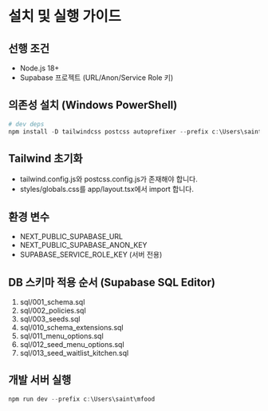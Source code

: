 # 설치 및 실행 가이드

## 선행 조건
- Node.js 18+
- Supabase 프로젝트 (URL/Anon/Service Role 키)

## 의존성 설치 (Windows PowerShell)
```powershell
# dev deps
npm install -D tailwindcss postcss autoprefixer --prefix c:\Users\saint\mfood
```

## Tailwind 초기화
- tailwind.config.js와 postcss.config.js가 존재해야 합니다.
- styles/globals.css를 app/layout.tsx에서 import 합니다.

## 환경 변수
- NEXT_PUBLIC_SUPABASE_URL
- NEXT_PUBLIC_SUPABASE_ANON_KEY
- SUPABASE_SERVICE_ROLE_KEY (서버 전용)

## DB 스키마 적용 순서 (Supabase SQL Editor)
1) sql/001_schema.sql
2) sql/002_policies.sql
3) sql/003_seeds.sql
4) sql/010_schema_extensions.sql
5) sql/011_menu_options.sql
6) sql/012_seed_menu_options.sql
7) sql/013_seed_waitlist_kitchen.sql

## 개발 서버 실행
```powershell
npm run dev --prefix c:\Users\saint\mfood
```
